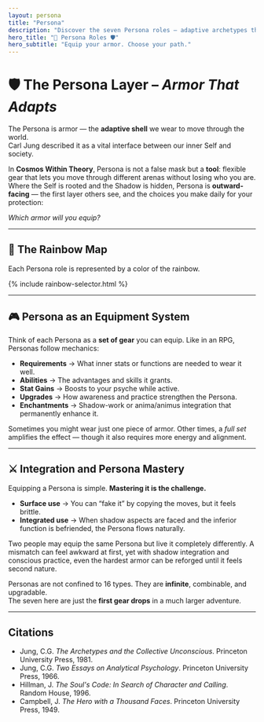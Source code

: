 ```yaml
---
layout: persona
title: "Persona"
description: "Discover the seven Persona roles — adaptive archetypes that shape how we meet the world."
hero_title: "🌈 Persona Roles 🛡️"
hero_subtitle: "Equip your armor. Choose your path."
---
```


# 🛡️ The Persona Layer – *Armor That Adapts*

The Persona is armor — the **adaptive shell** we wear to move through the world.  
Carl Jung described it as a vital interface between our inner Self and society.  

In **Cosmos Within Theory**, Persona is not a false mask but a **tool**: flexible gear that lets you move through different arenas without losing who you are. Where the Self is rooted and the Shadow is hidden, Persona is **outward-facing** — the first layer others see, and the choices you make daily for your protection:  

*Which armor will you equip?*

---

## 🌈 The Rainbow Map
Each Persona role is represented by a color of the rainbow.  

{% include rainbow-selector.html %}

---

## 🎮 Persona as an Equipment System
Think of each Persona as a **set of gear** you can equip. Like in an RPG, Personas follow mechanics:  

<!-- image of card example with interactivity for below explanation -->

- **Requirements** → What inner stats or functions are needed to wear it well.  
- **Abilities** → The advantages and skills it grants.  
- **Stat Gains** → Boosts to your psyche while active.  
- **Upgrades** → How awareness and practice strengthen the Persona.  
- **Enchantments** → Shadow-work or anima/animus integration that permanently enhance it.  

Sometimes you might wear just one piece of armor. Other times, a *full set* amplifies the effect — though it also requires more energy and alignment.

---

## ⚔️ Integration and Persona Mastery
Equipping a Persona is simple. **Mastering it is the challenge.**  

- **Surface use** → You can “fake it” by copying the moves, but it feels brittle.  
- **Integrated use** → When shadow aspects are faced and the inferior function is befriended, the Persona flows naturally.  

Two people may equip the same Persona but live it completely differently. A mismatch can feel awkward at first, yet with shadow integration and conscious practice, even the hardest armor can be reforged until it feels second nature.  

Personas are not confined to 16 types. They are **infinite**, combinable, and upgradable.  
The seven here are just the **first gear drops** in a much larger adventure.

<!-- image of card example of a non upgraded to upgraded armor set -->

---

## Citations
- Jung, C.G. *The Archetypes and the Collective Unconscious*. Princeton University Press, 1981.  
- Jung, C.G. *Two Essays on Analytical Psychology*. Princeton University Press, 1966.  
- Hillman, J. *The Soul's Code: In Search of Character and Calling*. Random House, 1996.  
- Campbell, J. *The Hero with a Thousand Faces*. Princeton University Press, 1949.
